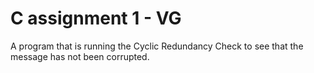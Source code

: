 # C assignment 1 - VG 
A program that is running the Cyclic Redundancy Check to see that the message has not been corrupted.
